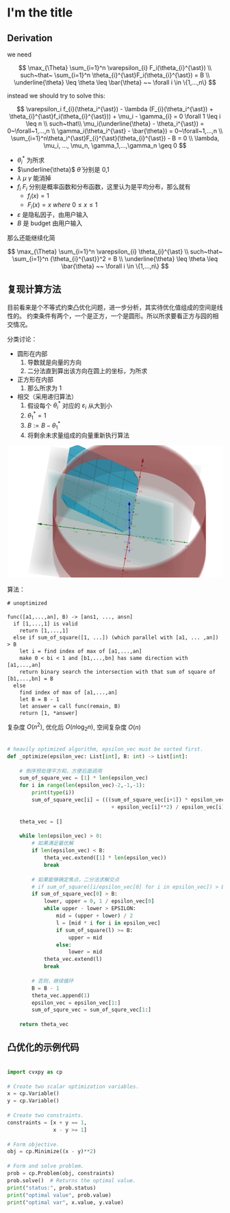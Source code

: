 # I'm the title

## Derivation

we need

$$
\max_{\Theta} \sum_{i=1}^n \varepsilon_{i} F_i(\theta_{i}^{\ast}) \\
such~that~ \sum_{i=1}^n \theta_{i}^{\ast}F_i(\theta_{i}^{\ast}) = B \\
\underline{\theta} \leq \theta \leq  \bar{\theta} ~~ \forall i \in \{1,...,n\}
$$

instead we should try to solve this:

$$
\varepsilon_i f_{i}(\theta_i^{\ast}) - \lambda (F_{i}(\theta_i^{\ast}) +
\theta_{i}^{\ast}f_i(\theta_{i}^{\ast})) + \mu_i - \gamma_{i} = 0 \forall 1 \leq i \leq n \\
such~that\\
\mu_i(\underline{\theta} - \theta_i^{\ast}) = 0~\forall~1,...,n \\
\gamma_i(\theta_i^{\ast} - \bar{\theta}) = 0~\forall~1,...,n \\
\sum_{i=1}^n\theta_i^{\ast}F_{i}^{\ast}(\theta_{i}^{\ast}) - B = 0 \\
\lambda, \mu_i, ..., \mu_n, \gamma_1,...,\gamma_n \geq 0
$$

- $\theta_i^{\ast}$ 为所求
- $\underline{\theta}$ $\bar{\theta}$ 分别是 0,1
- $\lambda~\mu~\gamma$ 能消掉
- $f_i$ $F_i$ 分别是概率函数和分布函数，这里认为是平均分布，那么就有
  - $f_i(x) = 1$
  - $F_i(x) = x~where~0 \leq x \leq 1$
- $\varepsilon$ 是隐私因子，由用户输入
- $B$ 是 budget 由用户输入

那么还能继续化简

$$
\max_{\Theta} \sum_{i=1}^n \varepsilon_{i} \theta_{i}^{\ast} \\
such~that~ \sum_{i=1}^n {\theta_{i}^{\ast}}^2 = B \\
\underline{\theta} \leq \theta \leq  \bar{\theta} ~~ \forall i \in \{1,...,n\}
$$

## 复现计算方法

目前看来是个不等式约束凸优化问题，进一步分析，其实待优化值组成的空间是线性的。
约束条件有两个，一个是正方，一个是圆形。所以所求要看正方与园的相交情况。

分类讨论：

- 圆形在内部
  1. 导数就是向量的方向
  2. 二分法直到算出该方向在圆上的坐标，为所求
- 正方形在内部
  1. 那么所求为 1
- 相交（采用递归算法）
  1. 假设每个 $\theta^{\ast}_i$ 对应的 $\varepsilon_i$ 从大到小
  2. $\theta^{\ast}_1 = 1$
  3. $B:= B - \theta^{\ast}_1$
  4. 将剩余未求量组成的向量重新执行算法


![](geogebra-export.png)

算法：

```
# unoptimized

func([a1,...,an], B) -> [ans1, ..., ansn]
  if [1,...,1] is valid 
    return [1,...,1]
  else if sum_of_square([1, ...]) (which parallel with [a1, ... ,an]) > B
    let i = find index of max of [a1,...,an] 
    make 0 < bi < 1 and [b1,...,bn] has same direction with [a1,...,an]
    return binary search the intersection with that sum of square of [b1,...,bn] = B
  else
    find index of max of [a1,...,an]
    let B = B - 1
    let answer = call func(remain, B)
    return [1, *answer]
```


复杂度 $O(n^2)$, 优化后 $O(n\log_2n)$, 空间复杂度 $O(n)$

```python

# heavily optimized algorithm, epsilon_vec must be sorted first.
def _optimize(epsilon_vec: List[int], B: int) -> List[int]:
    
    # 倒序预处理平方和，方便后面调用
    sum_of_square_vec = [1] * len(epsilon_vec)
    for i in range(len(epsilon_vec)-2,-1,-1):
        print(type(i))
        sum_of_square_vec[i] = (((sum_of_square_vec[i+1]) * epsilon_vec[i+1]**2) \
                                  + epsilon_vec[i]**2) / epsilon_vec[i]**2

    theta_vec = []

    while len(epsilon_vec) > 0:
        # 如果满足最优解
        if len(epsilon_vec) < B:
            theta_vec.extend([1] * len(epsilon_vec))
            break

        # 如果能够确定焦点，二分法求解交点
        # if sum_of_square([i/epsilon_vec[0] for i in epsilon_vec]) > B:
        if sum_of_square_vec[0] > B:
            lower, upper = 0, 1 / epsilon_vec[0]
            while upper - lower > EPSILON:
                mid = (upper + lower) / 2
                l = [mid * i for i in epsilon_vec]
                if sum_of_square(l) >= B:
                    upper = mid
                else:
                    lower = mid
            theta_vec.extend(l)
            break

        # 否则，继续循环
        B = B - 1
        theta_vec.append(1)
        epsilon_vec = epsilon_vec[1:]
        sum_of_squre_vec = sum_of_squre_vec[1:]

    return theta_vec
```

## 凸优化的示例代码

```python

import cvxpy as cp

# Create two scalar optimization variables.
x = cp.Variable()
y = cp.Variable()

# Create two constraints.
constraints = [x + y == 1,
               x - y >= 1]

# Form objective.
obj = cp.Minimize((x - y)**2)

# Form and solve problem.
prob = cp.Problem(obj, constraints)
prob.solve()  # Returns the optimal value.
print("status:", prob.status)
print("optimal value", prob.value)
print("optimal var", x.value, y.value)

```
